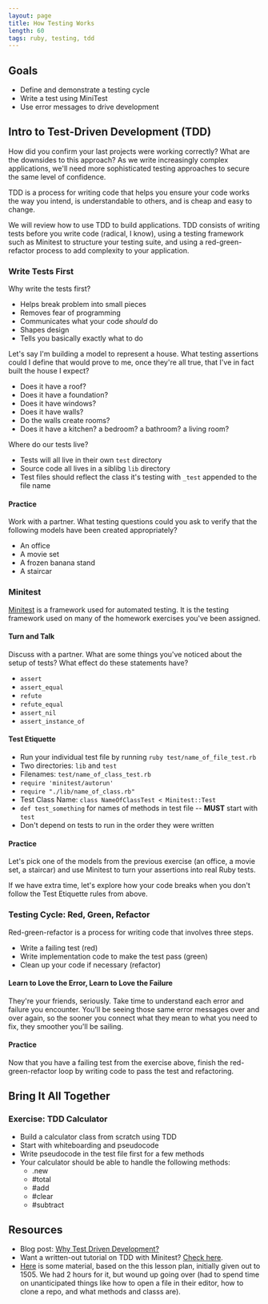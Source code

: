 ```yaml
---
layout: page
title: How Testing Works
length: 60
tags: ruby, testing, tdd
---
```


## Goals

* Define and demonstrate a testing cycle
* Write a test using MiniTest
* Use error messages to drive development

## Intro to Test-Driven Development (TDD)

How did you confirm your last projects were working correctly? What are the downsides to this approach? As we write increasingly complex applications, we'll need more sophisticated testing approaches to secure the same level of confidence.

TDD is a process for writing code that helps you ensure your code works the way you intend, is understandable to others, and is cheap and easy to change.

We will review how to use TDD to build applications. TDD consists of writing tests before you write code (radical, I know), using a testing framework such as Minitest to structure your testing suite, and using a red-green-refactor process to add complexity to your application.

### Write Tests First

Why write the tests first?
  - Helps break problem into small pieces
  - Removes fear of programming
  - Communicates what your code _should_ do
  - Shapes design
  - Tells you basically exactly what to do

Let's say I'm building a model to represent a house. What testing assertions could I define that would prove to me, once they're all true, that I've in fact built the house I expect?

- Does it have a roof?
- Does it have a foundation?
- Does it have windows?
- Does it have walls?
- Do the walls create rooms?
- Does it have a kitchen? a bedroom? a bathroom? a living room?

Where do our tests live?
- Tests will all live in their own `test` directory
- Source code all lives in a siblibg `lib` directory
- Test files should reflect the class it's testing with `_test` appended to the file name

#### Practice

Work with a partner. What testing questions could you ask to verify that the following models have been created appropriately?

- An office
- A movie set
- A frozen banana stand
- A staircar

### Minitest

[Minitest](http://docs.seattlerb.org/minitest/) is a framework used for automated testing. It is the testing framework used on many of the homework exercises you've been assigned.

#### Turn and Talk

Discuss with a partner. What are some things you've noticed about the setup of tests? What effect do these statements have?
- `assert`
- `assert_equal`
- `refute`
- `refute_equal`
- `assert_nil`
- `assert_instance_of`

#### Test Etiquette

- Run your individual test file by running `ruby test/name_of_file_test.rb`
- Two directories: `lib` and `test`
- Filenames: `test/name_of_class_test.rb`
- `require 'minitest/autorun'`
- `require "./lib/name_of_class.rb"`
- Test Class Name: `class NameOfClassTest < Minitest::Test`
- `def test_something` for names of methods in test file -- **MUST** start with `test`
- Don't depend on tests to run in the order they were written


#### Practice

Let's pick one of the models from the previous exercise (an office, a movie set, a staircar) and use Minitest to turn your assertions into real Ruby tests.

If we have extra time, let's explore how your code breaks when you don't follow the Test Etiquette rules from above.

### Testing Cycle: Red, Green, Refactor

Red-green-refactor is a process for writing code that involves three steps.
  - Write a failing test (red)
  - Write implementation code to make the test pass (green)
  - Clean up your code if necessary (refactor)

#### Learn to Love the Error, Learn to Love the Failure

They're your friends, seriously. Take time to understand each error and failure you encounter. You'll be seeing those same error messages over and over again, so the sooner you connect what they mean to what you need to fix, they smoother you'll be sailing.

#### Practice

Now that you have a failing test from the exercise above, finish the red-green-refactor loop by writing code to pass the test and refactoring.

## Bring It All Together

### Exercise: TDD Calculator

- Build a calculator class from scratch using TDD
- Start with whiteboarding and pseudocode
- Write pseudocode in the test file first for a few methods
- Your calculator should be able to handle the following methods:
  - .new
  - #total
  - #add
  - #clear
  - #subtract

## Resources

* Blog post: [Why Test Driven Development?](http://derekbarber.ca/blog/2012/03/27/why-test-driven-development/)
* Want a written-out tutorial on TDD with Minitest? [Check here](http://tutorials.jumpstartlab.com/topics/testing/intro-to-tdd.html).
* [Here](https://github.com/JoshCheek/how-to-test) is some material, based on the this lesson plan, initially given out to 1505. We had 2 hours for it, but wound up going over (had to spend time on unanticipated things like how to open a file in their editor, how to clone a repo, and what methods and classs are).
